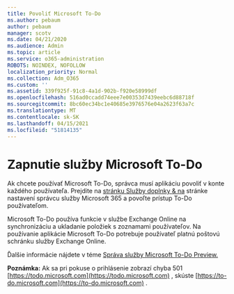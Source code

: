 ```yaml
---
title: Povoliť Microsoft To-Do
ms.author: pebaum
author: pebaum
manager: scotv
ms.date: 04/21/2020
ms.audience: Admin
ms.topic: article
ms.service: o365-administration
ROBOTS: NOINDEX, NOFOLLOW
localization_priority: Normal
ms.collection: Adm_O365
ms.custom: ''
ms.assetid: 339f925f-91c8-4a1d-902b-f920e58999df
ms.openlocfilehash: 516ad0ccadd74eee7e00353d7439eebc6d88718f
ms.sourcegitcommit: 8bc60ec34bc1e40685e3976576e04a2623f63a7c
ms.translationtype: MT
ms.contentlocale: sk-SK
ms.lasthandoff: 04/15/2021
ms.locfileid: "51814135"
---
```

# <a name="how-to-enable-microsoft-to-do"></a>Zapnutie služby Microsoft To-Do

Ak chcete používať Microsoft To-Do, správca musí aplikáciu povoliť v konte každého používateľa. Prejdite na [stránku Služby doplnky &amp; na](https://portal.office.com/adminportal/home#/Settings/ServicesAndAddIns) stránke nastavení správcu služby Microsoft 365 a povoľte prístup To-Do používateľom.
  
Microsoft To-Do používa funkcie v službe Exchange Online na synchronizáciu a ukladanie položiek s zoznamami používateľov. Na používanie aplikácie Microsoft To-Do potrebuje používateľ platnú poštovú schránku služby Exchange Online.
  
Ďalšie informácie nájdete v téme [Správa služby Microsoft To-Do Preview.](https://support.office.com/article/490c1a8c-2333-4952-8125-841afadb9620.aspx)
  
 **Poznámka:** Ak sa pri pokuse o prihlásenie zobrazí chyba 501 [https://todo.microsoft.com](https://todo.microsoft.com) , skúste [https://to-do.microsoft.com](https://to-do.microsoft.com) .
  

